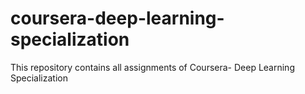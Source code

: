 # coursera-deep-learning-specialization
This repository contains all assignments of Coursera- Deep Learning Specialization 
